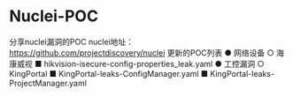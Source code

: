 # Nuclei-POC
分享nuclei漏洞的POC
nuclei地址：
https://github.com/projectdiscovery/nuclei
更新的POC列表
● 网络设备
  ○ 海康威视
    ■ hikvision-isecure-config-properties_leak.yaml
● 工控漏洞
  ○ KingPortal
    ■ KingPortal-leaks-ConfigManager.yaml
    ■ KingPortal-leaks-ProjectManager.yaml
